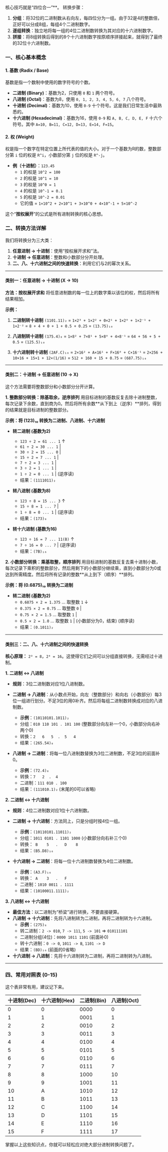 核心技巧就是“四位合一”**。
转换步骤：
1. **分组**：将32位的二进制数从右向左，每四位分为一组。由于32是4的整数倍，正好可以分成8组，每组4个二进制数字。
2. **逐组转换**：独立地将每一组的4位二进制数转换为其对应的十六进制数字。
3. **拼接**：将8组转换后得到的8个十六进制数字按原顺序拼接起来，就得到了最终的32位十六进制数。

### 一、核心基本概念

#### 1. 基数 (Radix / Base)
基数是指一个数制中使用的数字符号的个数。
*   **二进制 (Binary)**：基数为2，只使用 `0` 和 `1` 两个符号。
*   **八进制 (Octal)**：基数为8，使用 `0, 1, 2, 3, 4, 5, 6, 7` 八个符号。
*   **十进制 (Decimal)**：基数为10，使用 `0-9` 十个符号。这是我们日常生活中最熟悉的。
*   **十六进制 (Hexadecimal)**：基数为16，使用 `0-9` 和 `A, B, C, D, E, F` 十六个符号。其中 `A=10, B=11, C=12, D=13, E=14, F=15`。

#### 2. 权 (Weight)
权是指一个数字在特定位置上所代表的值的大小。对于一个基数为R的数，整数部分第 `i` 位的权是 `R^i`，小数部分第 `j` 位的权是 `R^-j`。
*   **例（十进制）**：`123.45`
    *   `1` 的权是 `10^2 = 100`
    *   `2` 的权是 `10^1 = 10`
    *   `3` 的权是 `10^0 = 1`
    *   `4` 的权是 `10^-1 = 0.1`
    *   `5` 的权是 `10^-2 = 0.01`
    *   它的值 = `1×10^2 + 2×10^1 + 3×10^0 + 4×10^-1 + 5×10^-2`

这个“**按权展开**”的公式是所有进制转换的核心思想。

### 二、转换方法详解

我们将转换分为三大类：
1.  **任意进制 → 十进制**：使用“按权展开求和”法。
2.  **十进制 → 任意进制**：整数和小数部分分开处理。
3.  **二、八、十六进制之间的快速转换**：利用它们与2的幂次关系。

---

#### 类别一：任意进制 → 十进制 (X → 10)

**方法：按权展开求和**
将任意进制数的每一位上的数字乘以该位的权，然后将所有结果相加。

**示例：**
1.  **二进制转十进制**
    `(1101.11)₂` = `1×2³ + 1×2² + 0×2¹ + 1×2⁰ + 1×2⁻¹ + 1×2⁻²`
    = `8 + 4 + 0 + 1 + 0.5 + 0.25`
    = `(13.75)₁₀`

2.  **八进制转十进制**
    `(175.4)₈` = `1×8² + 7×8¹ + 5×8⁰ + 4×8⁻¹`
    = `64 + 56 + 5 + 0.5`
    = `(125.5)₁₀`

3.  **十六进制转十进制**
    `(2AF.C)₁₆` = `2×16² + A×16¹ + F×16⁰ + C×16⁻¹`
    = `2×256 + 10×16 + 15×1 + 12×(1/16)`
    = `512 + 160 + 15 + 0.75`
    = `(687.75)₁₀`

---

#### 类别二：十进制 → 任意进制 (10 → X)

这个方法需要将整数部分和小数部分分开计算。

**1. 整数部分转换：除基取余，逆序排列**
用目标进制的基数反复去除十进制整数，每次记录下余数，直到商为0。然后将所有余数**从下到上（逆序）**排列，得到的结果就是目标进制的整数部分。

**示例：将 (123)₁₀ 转换为二进制、八进制、十六进制**
*   **转二进制 (基数为2)**
    *   `123 ÷ 2 = 61 ... 1` ↑
    *   `61 ÷ 2 = 30 ... 1`  |
    *   `30 ÷ 2 = 15 ... 0`  |
    *   `15 ÷ 2 = 7 ... 1`   |
    *   `7 ÷ 2 = 3 ... 1`    |
    *   `3 ÷ 2 = 1 ... 1`    |
    *   `1 ÷ 2 = 0 ... 1`    | (逆序读)
    *   结果：`(1111011)₂`

*   **转八进制 (基数为8)**
    *   `123 ÷ 8 = 15 ... 3` ↑
    *   `15 ÷ 8 = 1 ... 7`  |
    *   `1 ÷ 8 = 0 ... 1`   | (逆序读)
    *   结果：`(173)₈`

*   **转十六进制 (基数为16)**
    *   `123 ÷ 16 = 7 ... 11(B)` ↑
    *   `7 ÷ 16 = 0 ... 7`     | (逆序读)
    *   结果：`(7B)₁₆`

**2. 小数部分转换：乘基取整，顺序排列**
用目标进制的基数反复去乘十进制小数，每次记录下乘积的整数部分，然后用剩下的小数部分继续乘，直到小数部分为0或达到所需精度。然后将所有记录的整数**从上到下（顺序）**排列。

**示例：将 (0.6875)₁₀ 转换为二进制**
*   **转二进制 (基数为2)**
    *   `0.6875 × 2 = 1.375` ... 取整数 `1` ↓
    *   `0.375 × 2 = 0.75`   ... 取整数 `0` |
    *   `0.75 × 2 = 1.5`     ... 取整数 `1` |
    *   `0.5 × 2 = 1.0`      ... 取整数 `1` | (小数部分为0，结束) (顺序读)
    *   结果：`(0.1011)₂`

---

#### 类别三：二、八、十六进制之间的快速转换

**核心原理：** `2³ = 8`，`2⁴ = 16`。这使得它们之间可以分组直接转换，无需经过十进制。

**1. 二进制 ↔ 八进制**
*   **规则**：3位二进制数对应1位八进制数。
*   **二进制 → 八进制**：从小数点开始，向左（整数部分）和向右（小数部分）每3位一组进行划分。不足3位的用0补齐。然后将每组二进制数转换成对应的八进制数。
    *   **示例**：`(10110101.1011)₂`
    *   分组：`010 110 101 . 101 100` (整数部分向左补一个0，小数部分向右补两个0)
    *   转换：` 2   6   5  .  5   4 `
    *   结果：`(265.54)₈`

*   **八进制 → 二进制**：将每一位八进制数替换为3位二进制数，不足3位的前面补0。
    *   **示例**：`(72.4)₈`
    *   转换：` 7   2  .  4 `
    *   二进制：`111 010 . 100`
    *   结果：`(111010.1)₂` (末尾的0可以省略)

**2. 二进制 ↔ 十六进制**
*   **规则**：4位二进制数对应1位十六进制数。
*   **二进制 → 十六进制**：方法同上，只是分组时按4位一组。
    *   **示例**：`(10110101.11011)₂`
    *   分组：`1011 0101 . 1101 1000` (小数部分向右补三个0)
    *   转换：`  B    5   .   D    8 `
    *   结果：`(B5.D8)₁₆`

*   **十六进制 → 二进制**：将每一位十六进制数替换为4位二进制数。
    *   **示例**：`(A3.F)₁₆`
    *   转换：`  A    3   .   F  `
    *   二进制：`1010 0011 . 1111`
    *   结果：`(10100011.1111)₂`

**3. 八进制 ↔ 十六进制**
*   **最佳方法**：以二进制为“桥梁”进行转换，不要直接硬算。
*   **八进制 → 十六进制**：先将八进制转为二进制，再将二进制转为十六进制。
    *   **示例**：`(275)₈`
    *   转二进制：`2 -> 010`, `7 -> 111`, `5 -> 101` => `010111101`
    *   二进制分组(4位)：`0000 1011 1101` (前面补0)
    *   转十六进制：`0 -> 0`, `1011 -> B`, `1101 -> D`
    *   结果：`(BD)₁₆` (前面的0省略)
*   **十六进制 → 八进制**：先将十六进制转为二进制，再将二进制转为八进制。

---

### 四、常用对照表 (0-15)

这个表非常有用，建议记下来。

| 十进制(Dec) | 十六进制(Hex) | 二进制(Bin) | 八进制(Oct) |
| :---------- | :------------ | :---------- | :---------- |
| 0           | 0             | 0000        | 0           |
| 1           | 1             | 0001        | 1           |
| 2           | 2             | 0010        | 2           |
| 3           | 3             | 0011        | 3           |
| 4           | 4             | 0100        | 4           |
| 5           | 5             | 0101        | 5           |
| 6           | 6             | 0110        | 6           |
| 7           | 7             | 0111        | 7           |
| 8           | 8             | 1000        | 10          |
| 9           | 9             | 1001        | 11          |
| 10          | A             | 1010        | 12          |
| 11          | B             | 1011        | 13          |
| 12          | C             | 1100        | 14          |
| 13          | D             | 1101        | 15          |
| 14          | E             | 1110        | 16          |
| 15          | F             | 1111        | 17          |

掌握以上这些知识点，你就可以轻松应对绝大部分进制转换问题了。